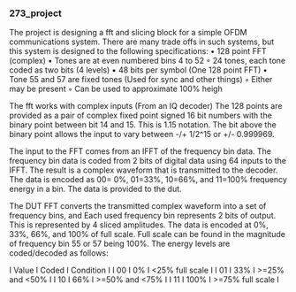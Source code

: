### 273_project
The project is designing a fft and slicing block for a simple OFDM communications system.
There are many trade offs in such systems, but this system is designed to the following specifications:
• 128 point FFT (complex)
• Tones are at even numbered bins 4 to 52
  ◦ 24 tones, each tone coded as two bits (4 levels)
    ▪ 48 bits per symbol (One 128 point FFT)
• Tone 55 and 57 are fixed tones (Used for sync and other things)
  ◦ Either may be present
  ◦ Can be used to approximate 100% heigh

The fft works with complex inputs (From an IQ decoder) The 128 points are provided as a pair of
complex fixed point signed 16 bit numbers with the binary point between bit 14 and 15. This is 1.15
notation. The bit above the binary point allows the input to vary between -/+ 1/2^15 or +/- 0.999969.

The input to the FFT comes from an IFFT of the frequency bin data. The frequency bin data is coded
from 2 bits of digital data using 64 inputs to the IFFT. The result is a complex waveform that is
transmitted to the decoder. The data is encoded as 00= 0%, 01=33%, 10=66%, and 11=100%
frequency energy in a bin. The data is provided to the dut.

The DUT FFT converts the transmitted complex waveform into a set of frequency bins, and
Each used frequency bin represents 2 bits of output. This is represented by 4 sliced amplitudes. The
data is encoded at 0%, 33%, 66%, and 100% of full scale. Full scale can be found in the magnitude of
frequency bin 55 or 57 being 100%. The energy levels are coded/decoded as follows:

I  Value  I  Coded  I      Condition      I
I    00   I    0%   I  <25% full scale    I
I    01   I    33%  I  >=25% and <50%     I
I    10   I    66%  I  >=50% and <75%     I
I    11   I    100% I  >=75% full scale   I
